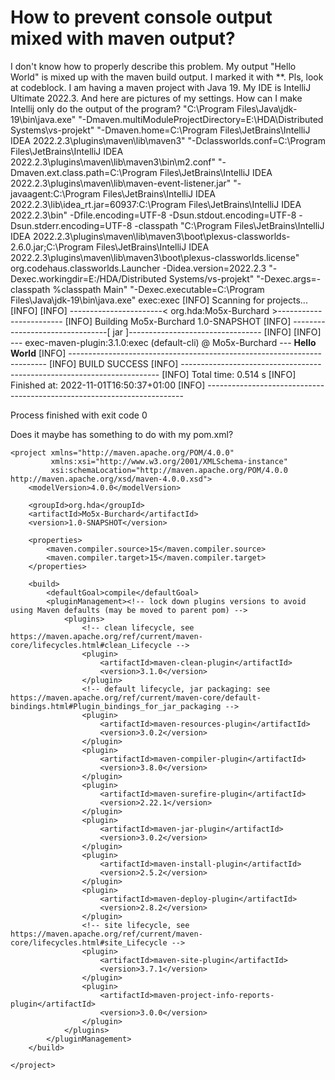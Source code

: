 
# How to prevent console output mixed with maven output?

I don't know how to properly describe this problem. My output "Hello World" is mixed up with the maven build output. I marked it with **. Pls, look at codeblock. I am having a maven project with Java 19. My IDE is IntelliJ Ultimate 2022.3. And here are pictures of my settings. How can I make Intellij only do the output of the program?
    "C:\Program Files\Java\jdk-19\bin\java.exe" "-Dmaven.multiModuleProjectDirectory=E:\HDA\Distributed Systems\vs-projekt" "-Dmaven.home=C:\Program Files\JetBrains\IntelliJ IDEA 2022.2.3\plugins\maven\lib\maven3" "-Dclassworlds.conf=C:\Program Files\JetBrains\IntelliJ IDEA 2022.2.3\plugins\maven\lib\maven3\bin\m2.conf" "-Dmaven.ext.class.path=C:\Program Files\JetBrains\IntelliJ IDEA 2022.2.3\plugins\maven\lib\maven-event-listener.jar" "-javaagent:C:\Program Files\JetBrains\IntelliJ IDEA 2022.2.3\lib\idea_rt.jar=60937:C:\Program Files\JetBrains\IntelliJ IDEA 2022.2.3\bin" -Dfile.encoding=UTF-8 -Dsun.stdout.encoding=UTF-8 -Dsun.stderr.encoding=UTF-8 -classpath "C:\Program Files\JetBrains\IntelliJ IDEA 2022.2.3\plugins\maven\lib\maven3\boot\plexus-classworlds-2.6.0.jar;C:\Program Files\JetBrains\IntelliJ IDEA 2022.2.3\plugins\maven\lib\maven3\boot\plexus-classworlds.license" org.codehaus.classworlds.Launcher -Didea.version=2022.2.3 "-Dexec.workingdir=E:/HDA/Distributed Systems/vs-projekt" "-Dexec.args=-classpath %classpath Main" "-Dexec.executable=C:\Program Files\Java\jdk-19\bin\java.exe" exec:exec
[INFO] Scanning for projects...
[INFO] 
[INFO] -----------------------< org.hda:Mo5x-Burchard >------------------------
[INFO] Building Mo5x-Burchard 1.0-SNAPSHOT
[INFO] --------------------------------[ jar ]---------------------------------
[INFO] 
[INFO] --- exec-maven-plugin:3.1.0:exec (default-cli) @ Mo5x-Burchard ---
**Hello World**
[INFO] ------------------------------------------------------------------------
[INFO] BUILD SUCCESS
[INFO] ------------------------------------------------------------------------
[INFO] Total time:  0.514 s
[INFO] Finished at: 2022-11-01T16:50:37+01:00
[INFO] ------------------------------------------------------------------------

Process finished with exit code 0

Does it maybe has something to do with my pom.xml?
 <?xml version="1.0" encoding="UTF-8"?>
    <project xmlns="http://maven.apache.org/POM/4.0.0"
             xmlns:xsi="http://www.w3.org/2001/XMLSchema-instance"
             xsi:schemaLocation="http://maven.apache.org/POM/4.0.0 http://maven.apache.org/xsd/maven-4.0.0.xsd">
        <modelVersion>4.0.0</modelVersion>
    
        <groupId>org.hda</groupId>
        <artifactId>Mo5x-Burchard</artifactId>
        <version>1.0-SNAPSHOT</version>
    
        <properties>
            <maven.compiler.source>15</maven.compiler.source>
            <maven.compiler.target>15</maven.compiler.target>
        </properties>
    
        <build>
            <defaultGoal>compile</defaultGoal>
            <pluginManagement><!-- lock down plugins versions to avoid using Maven defaults (may be moved to parent pom) -->
                <plugins>
                    <!-- clean lifecycle, see https://maven.apache.org/ref/current/maven-core/lifecycles.html#clean_Lifecycle -->
                    <plugin>
                        <artifactId>maven-clean-plugin</artifactId>
                        <version>3.1.0</version>
                    </plugin>
                    <!-- default lifecycle, jar packaging: see https://maven.apache.org/ref/current/maven-core/default-bindings.html#Plugin_bindings_for_jar_packaging -->
                    <plugin>
                        <artifactId>maven-resources-plugin</artifactId>
                        <version>3.0.2</version>
                    </plugin>
                    <plugin>
                        <artifactId>maven-compiler-plugin</artifactId>
                        <version>3.8.0</version>
                    </plugin>
                    <plugin>
                        <artifactId>maven-surefire-plugin</artifactId>
                        <version>2.22.1</version>
                    </plugin>
                    <plugin>
                        <artifactId>maven-jar-plugin</artifactId>
                        <version>3.0.2</version>
                    </plugin>
                    <plugin>
                        <artifactId>maven-install-plugin</artifactId>
                        <version>2.5.2</version>
                    </plugin>
                    <plugin>
                        <artifactId>maven-deploy-plugin</artifactId>
                        <version>2.8.2</version>
                    </plugin>
                    <!-- site lifecycle, see https://maven.apache.org/ref/current/maven-core/lifecycles.html#site_Lifecycle -->
                    <plugin>
                        <artifactId>maven-site-plugin</artifactId>
                        <version>3.7.1</version>
                    </plugin>
                    <plugin>
                        <artifactId>maven-project-info-reports-plugin</artifactId>
                        <version>3.0.0</version>
                    </plugin>
                </plugins>
            </pluginManagement>
        </build>
    
    </project>





        